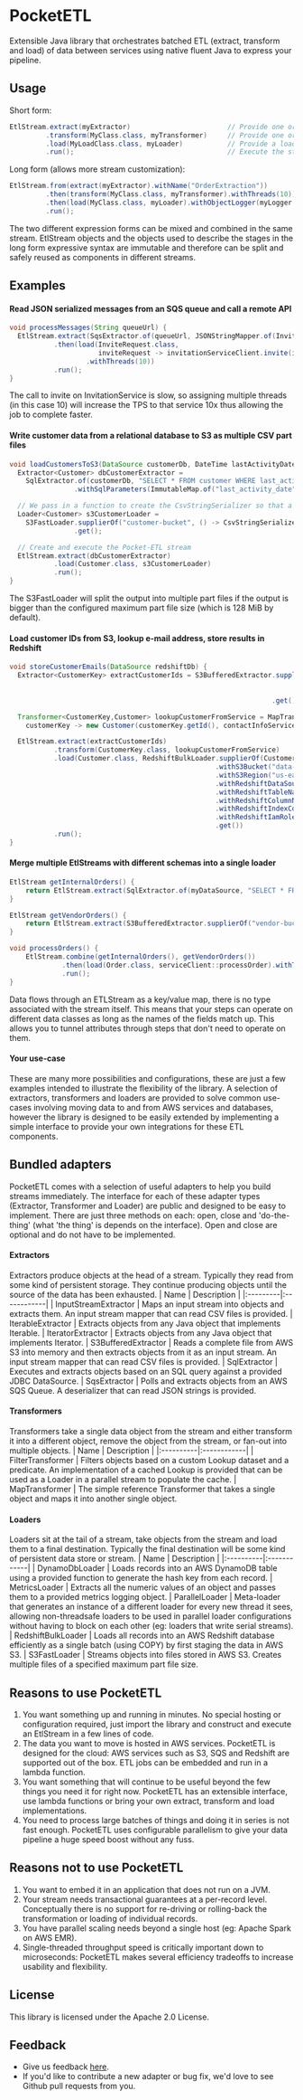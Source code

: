 PocketETL
=========
Extensible Java library that orchestrates batched ETL (extract, transform and load) of data between services using native fluent Java to express your pipeline.

Usage
----
Short form:
```java
EtlStream.extract(myExtractor)                        // Provide one or more extractors to extract objects and serializes them onto the ETL stream
         .transform(MyClass.class, myTransformer)     // Provide one or more transformers that transform objects deserialized into MyClass
         .load(MyLoadClass.class, myLoader)           // Provide a loader to load objects deserialized into MyLoadClass to their final destination
         .run();                                      // Execute the stream until it is exhausted
```
Long form (allows more stream customization):
```java
EtlStream.from(extract(myExtractor).withName("OrderExtraction"))          // Give this extraction step a name that will appear in logs and metrics
         .then(transform(MyClass.class, myTransformer).withThreads(10))            // Split this transformation step into 10 parallel transformers
         .then(load(MyClass.class, myLoader).withObjectLogger(myLogger::logMyClass))      // Provide a custom logger for objects that fail to load
         .run();
```
The two different expression forms can be mixed and combined in the same stream. EtlStream objects and the objects used to describe the stages in the long form expressive syntax are immutable and therefore can be split and safely reused as components in different streams.

Examples
-----
#### Read JSON serialized messages from an SQS queue and call a remote API
```java
void processMessages(String queueUrl) {
  EtlStream.extract(SqsExtractor.of(queueUrl, JSONStringMapper.of(InviteRequest.class)))
           .then(load(InviteRequest.class,
                      inviteRequest -> invitationServiceClient.invite(inviteRequest.getCustomerEmail()))
                   .withThreads(10))
           .run();
}
```
The call to invite on InvitationService is slow, so assigning multiple threads (in this case 10) will increase the TPS to that service 10x thus allowing the job to complete faster.
#### Write customer data from a relational database to S3 as multiple CSV part files
```java
void loadCustomersToS3(DataSource customerDb, DateTime lastActivityDate) {
  Extractor<Customer> dbCustomerExtractor =
    SqlExtractor.of(customerDb, "SELECT * FROM customer WHERE last_activity > #last_activity_date", Customer.class);
                .withSqlParameters(ImmutableMap.of("last_activity_date", lastActivityDate));

  // We pass in a function to create the CsvStringSerializer so that a new header row gets written with every new part file in S3
  Loader<Customer> s3CustomerLoader =
    S3FastLoader.supplierOf("customer-bucket", () -> CsvStringSerializer.of(Customer.class))
                .get();

  // Create and execute the Pocket-ETL stream
  EtlStream.extract(dbCustomerExtractor)
           .load(Customer.class, s3CustomerLoader)
           .run();
}
```
The S3FastLoader will split the output into multiple part files if the output is bigger than the configured maximum part file size (which is 128 MiB by default).
#### Load customer IDs from S3, lookup e-mail address, store results in Redshift
```java
void storeCustomerEmails(DataSource redshiftDb) {
  Extractor<CustomerKey> extractCustomerIds = S3BufferedExtractor.supplierOf("data-bucket",
                                                                             "customers.csv",
                                                                             CsvInputStreamMapper.of(CustomerKey.class))
                                                                 .get();

  Transformer<CustomerKey,Customer> lookupCustomerFromService = MapTransformer.of(
    customerKey -> new Customer(customerKey.getId(), contactInfoService.getEmail(customerKey.getId())));

  EtlStream.extract(extractCustomerIds)
           .transform(CustomerKey.class, lookupCustomerFromService)
           .load(Customer.class, RedshiftBulkLoader.supplierOf(Customer.class)
                                   				   .withS3Bucket("data-staging")
                                     			   .withS3Region("us-east-1")
                                     			   .withRedshiftDataSource(redshiftDb)
                                     			   .withRedshiftTableName("marketing.customer")
                                     			   .withRedshiftColumnNames("customer_id", "contact_email")
                                     			   .withRedshiftIndexColumnNames("customer_id")
                                     			   .withRedshiftIamRole("arn:aws:iam::1234567890:role/redshift-iam-role")
                                     			   .get())
           .run();
}
```

#### Merge multiple EtlStreams with different schemas into a single loader
```java
EtlStream getInternalOrders() {
    return EtlStream.extract(SqlExtractor.of(myDataSource, "SELECT * FROM orders", InternalOrder.class));
}

EtlStream getVendorOrders() {
    return EtlStream.extract(S3BufferedExtractor.supplierOf("vendor-bucket", "orders.csv", CsvInputStreamMapper.of(VendorOrder.class)).get());
}

void processOrders() {
    EtlStream.combine(getInternalOrders(), getVendorOrders())
             .then(load(Order.class, serviceClient::processOrder).withThreads(10))
             .run();
}
```
Data flows through an ETLStream as a key/value map, there is no type associated with the stream itself. This means that
your steps can operate on different data classes as long as the names of the fields match up. This allows you to tunnel
attributes through steps that don't need to operate on them.

#### Your use-case
These are many more possibilities and configurations, these are just a few examples intended to illustrate the
flexibility of the library. A selection of extractors, transformers and loaders are provided to solve common use-cases
involving moving data to and from AWS services and databases, however the library is designed to be easily extended by
implementing a simple interface to provide your own integrations for these ETL components.

Bundled adapters
---------
PocketETL comes with a selection of useful adapters to help you build streams immediately. The interface for each of
these adapter types (Extractor, Transformer and Loader) are public and designed to be easy to implement. There are just
three methods on each: open, close and 'do-the-thing' (what 'the thing' is depends on the interface). Open and close are
optional and do not have to be implemented.

#### Extractors
Extractors produce objects at the head of a stream. Typically they read from some kind of persistent storage. They continue producing objects until the source of the data has been exhausted.
| Name     | Description |
|:---------|:------------|
| InputStreamExtractor | Maps an input stream into objects and extracts them. An input stream mapper that can read CSV files is provided.
| IterableExtractor    | Extracts objects from any Java object that implements Iterable.
| IteratorExtractor    | Extracts objects from any Java object that implements Iterator.
| S3BufferedExtractor  | Reads a complete file from AWS S3 into memory and then extracts objects from it as an input stream. An input stream mapper that can read CSV files is provided.
| SqlExtractor         | Executes and extracts objects based on an SQL query against a provided JDBC DataSource.
| SqsExtractor         | Polls and extracts objects from an AWS SQS Queue. A deserializer that can read JSON strings is provided.

#### Transformers
Transformers take a single data object from the stream and either transform it into a different object, remove the object from the stream, or fan-out into multiple objects.
| Name      | Description |
|:----------|:------------|
| FilterTransformer | Filters objects based on a custom Lookup dataset and a predicate. An implementation of a cached Lookup is provided that can be used as a Loader in a parallel stream to populate the cache.
| MapTransformer    | The simple reference Transformer that takes a single object and maps it into another single object.

#### Loaders
Loaders sit at the tail of a stream, take objects from the stream and load them to a final destination. Typically the final destination will be some kind of persistent data store or stream.
| Name      | Description |
|:----------|:------------|
| DynamoDbLoader     | Loads records into an AWS DynamoDB table using a provided function to generate the hash key from each record.
| MetricsLoader      | Extracts all the numeric values of an object and passes them to a provided metrics logging object.
| ParallelLoader     | Meta-loader that generates an instance of a different loader for every new thread it sees, allowing non-threadsafe loaders to be used in parallel loader configurations without having to block on each other (eg: loaders that write serial streams).
| RedshiftBulkLoader | Loads all records into an AWS Redshift database efficiently as a single batch (using COPY) by first staging the data in AWS S3.
| S3FastLoader       | Streams objects into files stored in AWS S3. Creates multiple files of a specified maximum part file size.

Reasons to use PocketETL
------------------------
1. You want something up and running in minutes. No special hosting or configuration required, just import the library and construct and execute an EtlStream in a few lines of code.
2. The data you want to move is hosted in AWS services. PocketETL is designed for the cloud: AWS services such as S3, SQS and Redshift are supported out of the box. ETL jobs can be embedded and run in a lambda function.
3. You want something that will continue to be useful beyond the few things you need it for right now. PocketETL has an extensible interface, use lambda functions or bring your own extract, transform and load implementations.
4. You need to process large batches of things and doing it in series is not fast enough. PocketETL uses configurable parallelism to give your data pipeline a huge speed boost without any fuss.

Reasons not to use PocketETL
----------------------------
1. You want to embed it in an application that does not run on a JVM.
2. Your stream needs transactional guarantees at a per-record level. Conceptually there is no support for re-driving or rolling-back the transformation or loading of individual records.
3. You have parallel scaling needs beyond a single host (eg: Apache Spark on AWS EMR).
4. Single-threaded throughput speed is critically important down to microseconds: PocketETL makes several efficiency tradeoffs to increase usability and flexibility.

## License

This library is licensed under the Apache 2.0 License.

## Feedback
* Give us feedback [here](https://github.com/awslabs/pocket-etl/issues).
* If you'd like to contribute a new adapter or bug fix, we'd love to see Github pull requests from you.